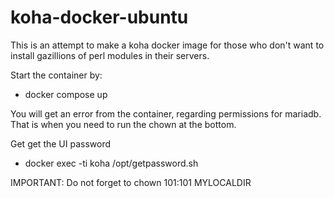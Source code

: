 # koha-docker-ubuntu
This is an attempt to make a koha docker image for those who don't want to install gazillions of perl modules in their servers.

Start the container by:

* docker compose up

You will get an error from the container, regarding permissions for mariadb. That is when you need to run the chown at the bottom.

Get get the UI password

* docker exec -ti koha /opt/getpassword.sh

IMPORTANT: Do not forget to chown 101:101 MYLOCALDIR

